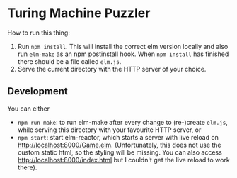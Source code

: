 Turing Machine Puzzler
======================

How to run this thing:

1. Run `npm install`. This will install the correct elm version locally and also run `elm-make` as an npm postinstall hook. When `npm install` has finished there should be a file called `elm.js`.
1. Serve the current directory with the HTTP server of your choice.

Development
-----------

You can either

* `npm run make`: to run elm-make after every change to (re-)create `elm.js`, while serving this directory with your favourite HTTP server, or
* `npm start`: start elm-reactor, which starts a server with live reload on <http://localhost:8000/Game.elm>. (Unfortunately, this does not use the custom static html, so the styling will be missing. You can also access <http://localhost:8000/index.html> but I couldn't get the live reload to work there).
